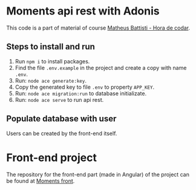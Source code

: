 # Moments api rest with Adonis  

This code is a part of material of course [Matheus Battisti - Hora de codar](https://github.com/matheusbattisti/curso_adonis_api_yt).
  

## Steps to install and run  

1. Run `npm i` to install packages.
2. Find the file `.env.example` in the project and create a copy with name `.env`.
3. Run: `node ace generate:key`.
4. Copy the generated key to file `.env` to property `APP_KEY`.
5. Run: `node ace migration:run` to database initializate.
6. Run: `node ace serve` to run api rest.  

## Populate database with user

Users can be created by the front-end itself.

# Front-end project  

The repository for the front-end part (made in Angular) of the project can be found at [Moments front](https://github.com/mchomem/moments).